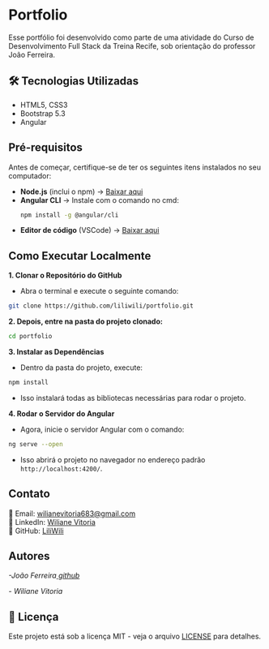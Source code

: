 # Portfolio

Esse portfólio foi desenvolvido como parte de uma atividade do Curso de Desenvolvimento Full Stack da Treina Recife, sob orientação do professor João Ferreira.

## 🛠️ Tecnologias Utilizadas
- HTML5, CSS3
- Bootstrap 5.3
- Angular

## **Pré-requisitos**
Antes de começar, certifique-se de ter os seguintes itens instalados no seu computador:

- **Node.js** (inclui o npm) → [Baixar aqui](https://nodejs.org/)
- **Angular CLI** → Instale com o comando no cmd:
  ```sh
  npm install -g @angular/cli
  ```  
- **Editor de código** (VSCode) → [Baixar aqui](https://code.visualstudio.com/)


## Como Executar Localmente
**1. Clonar o Repositório do GitHub**
- Abra o terminal e execute o seguinte comando:

```sh
git clone https://github.com/liliwili/portfolio.git
```

**2. Depois, entre na pasta do projeto clonado:**
```sh
cd portfolio
```

**3. Instalar as Dependências**
- Dentro da pasta do projeto, execute:

```sh
npm install
```
- Isso instalará todas as bibliotecas necessárias para rodar o projeto.


**4. Rodar o Servidor do Angular**
- Agora, inicie o servidor Angular com o comando:

```sh
ng serve --open
```

- Isso abrirá o projeto no navegador no endereço padrão `http://localhost:4200/`.


## Contato
📧 Email: [wilianevitoria683@gmail.com](mailto:wilianevitoria683@gmail.com)  
💼 LinkedIn: [Wiliane Vitoria](https://www.linkedin.com/in/wiliane-vitoria-maria-da-silva-627754270/)  
🐙 GitHub: [LiliWili](https://github.com/LiliWili)

## Autores
<em>-João Ferreira<a href="https://github.com/joaoferreirape"> github</a></em>

<em>- Wiliane Vitoria</em>

## 📜 Licença
Este projeto está sob a licença MIT - veja o arquivo [LICENSE](LICENSE) para detalhes.
